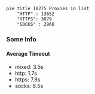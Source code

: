 
```mermaid
pie title 18275 Proxies in list
    "HTTP" : 13652
    "HTTPS": 3079
    "SOCKS" : 2966
```

### Some Info
#### Average Timeout

- mixed: 3.5s
- http: 1.7s
- https: 7.8s
- socks: 6.5s
